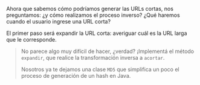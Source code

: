 Ahora que sabemos cómo podríamos generar las URLs cortas, nos preguntamos: ¿y cómo realizamos el proceso inverso? ¿Qué haremos cuando el usuario ingrese una URL corta?

El primer paso será expandir la URL corta: averiguar cuál es la URL larga que le corresponde.

> No parece algo muy difícil de hacer, ¿verdad? ¡Implementá el método `expandir`, que realice la transformación inversa a `acortar`.
> 
> Nosotros ya te dejamos una clase `MD5` que simplifica un poco el proceso de generación de un hash en Java. 